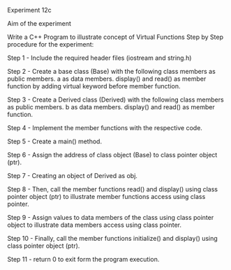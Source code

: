 Experiment 12c


Aim of the experiment

Write a C++ Program to illustrate concept of Virtual Functions
Step by Step procedure for the experiment:

Step 1 - Include the required header files (iostream and string.h)

Step 2 - Create a base class (Base) with the following class members as public members. a as data members. display() and read() as member function by adding virtual keyword before member function.

Step 3 - Create a Derived class (Derived) with the following class members as public members. b as data members. display() and read() as member function.

Step 4 - Implement the member functions with the respective code.

Step 5 - Create a main() method.

Step 6 - Assign the address of class object (Base) to class pointer object (ptr).

Step 7 - Creating an object of Derived as obj.

Step 8 - Then, call the member functions read() and display() using class pointer object (ptr) to illustrate member functions access using class pointer.

Step 9 - Assign values to data members of the class using class pointer object to illustrate data members access using class pointer.

Step 10 - Finally, call the member functions initialize() and display() using class pointer object (ptr).

Step 11 - return 0 to exit form the program execution.
